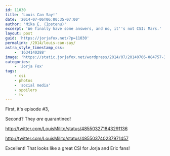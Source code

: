 ```yaml
---
id: 11030
title: 'Louis Can Say!'
date: '2014-07-06T06:00:35-07:00'
author: 'Mika E. (Ipstenu)'
excerpt: 'We finally have some answers, and no, it''s not CSI: Mars.'
layout: post
guid: 'https://jorjafox.net/?p=11030'
permalink: /2014/louis-can-say/
astra_style_timestamp_css:
    - '1634140288'
image: 'https://static.jorjafox.net/wordpress/2014/07/20140706-084757-31677997.jpg'
categories:
    - 'Jorja Fox'
tags:
    - csi
    - photos
    - 'social media'
    - spoilers
    - tv
---
```


First, it's episode #3,

Second? They <em>are</em> quarantined!

http://twitter.com/LouisMilito/status/485503271843291136

http://twitter.com/LouisMilito/status/485503740237971457

Excellent! That looks like a great CSI for Jorja and Eric fans!